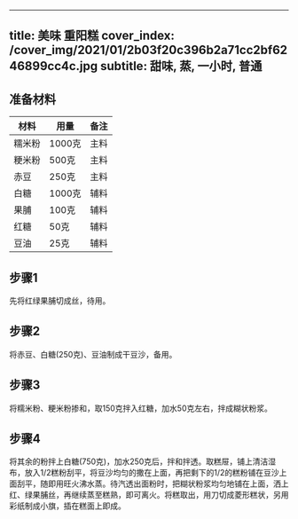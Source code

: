 
---
title: 美味 重阳糕
cover_index: /cover_img/2021/01/2b03f20c396b2a71cc2bf6246899cc4c.jpg
subtitle: 甜味, 蒸, 一小时, 普通
---

## 准备材料

| 材料     | 用量 | 备注|
| ------- | ----- | --- |
| 糯米粉 | 1000克| 主料 |
| 粳米粉 | 500克| 主料 |
| 赤豆 | 250克| 主料 |
| 白糖 | 1000克| 辅料 |
| 果脯 | 100克| 辅料 |
| 红糖 | 50克| 辅料 |
| 豆油 | 25克| 辅料 |

## 步骤1

先将红绿果脯切成丝，待用。

## 步骤2

将赤豆、白糖(250克)、豆油制成干豆沙，备用。

## 步骤3

将糯米粉、粳米粉掺和，取150克拌入红糖，加水50克左右，拌成糊状粉浆。

## 步骤4

将其余的粉拌上白糖(750克)，加水250克后，拌和拌透。取糕屉，铺上清洁湿布，放入1/2糕粉刮平，将豆沙均匀的撒在上面，再把剩下的1/2的糕粉铺在豆沙上面刮平，随即用旺火沸水蒸。待汽透出面粉时，把糊状粉浆均匀地铺在上面，洒上红、绿果脯丝，再继续蒸至糕熟，即可离火。将糕取出，用刀切成菱形糕状，另用彩纸制成小旗，插在糕面上即成。

